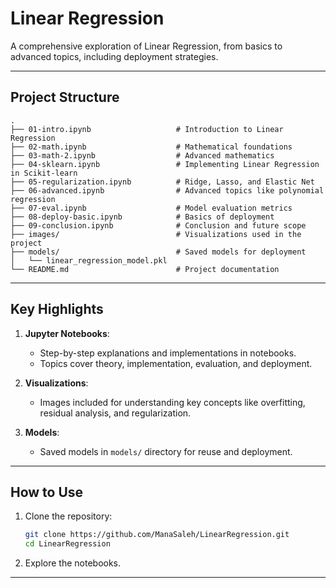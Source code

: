 # **Linear Regression**

A comprehensive exploration of Linear Regression, from basics to advanced topics, including deployment strategies.

---

## **Project Structure**

```
.
├── 01-intro.ipynb                   # Introduction to Linear Regression
├── 02-math.ipynb                    # Mathematical foundations
├── 03-math-2.ipynb                  # Advanced mathematics
├── 04-sklearn.ipynb                 # Implementing Linear Regression in Scikit-learn
├── 05-regularization.ipynb          # Ridge, Lasso, and Elastic Net
├── 06-advanced.ipynb                # Advanced topics like polynomial regression
├── 07-eval.ipynb                    # Model evaluation metrics
├── 08-deploy-basic.ipynb            # Basics of deployment
├── 09-conclusion.ipynb              # Conclusion and future scope
├── images/                          # Visualizations used in the project
├── models/                          # Saved models for deployment
│   └── linear_regression_model.pkl
└── README.md                        # Project documentation
```

---

## **Key Highlights**

1. **Jupyter Notebooks**:
   - Step-by-step explanations and implementations in notebooks.
   - Topics cover theory, implementation, evaluation, and deployment.

2. **Visualizations**:
   - Images included for understanding key concepts like overfitting, residual analysis, and regularization.

3. **Models**:
   - Saved models in `models/` directory for reuse and deployment.

---

## **How to Use**

1. Clone the repository:
   ```bash
   git clone https://github.com/ManaSaleh/LinearRegression.git
   cd LinearRegression
   ```
2. Explore the notebooks.

---
